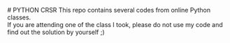 # PYTHON CRSR
This repo contains several codes from online Python classes.  
If you are attending one of the class I took, please do not use my code and find out the solution by yourself ;)  
